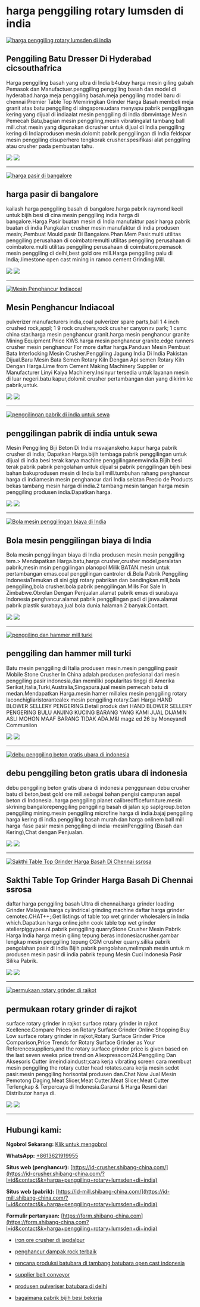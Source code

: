 # harga penggiling rotary lumsden di india

<a href="https://swt.shibang-china.com/?l=id&img&k=harga+penggiling+rotary+lumsden+di+india" target="_blank">![harga penggiling rotary lumsden di india](http://static.shibang-china.com/all-800x300/1191.jpg)</a>

## Penggiling Batu Dresser Di Hyderabad cicsouthafrica
Harga penggiling basah yang ultra di India b4ubuy harga mesin giling gabah Pemasok dan Manufactuer.penggiling penggiling basah dan model di hyderabad.harga meja penggiling basah.meja penggiling model baru di chennai Premier Table Top Memiringkan Grinder Harga Basah membeli meja granit atas batu penggiling di singapore.udara menyapu pabrik penggilingan kering yang dijual di indiaalat mesin penggiling di india dbmvintage.Mesin Pemecah Batu,bagian mesin penggiling,mesin vibratingalat tambang ball mill.chat mesin yang digunakan dicrusher untuk dijual di India.penggiling kering di Indiaprodusen mesin.dolomit pabrik penggilingan di India feldspar mesin penggiling disuperhero tengkorak crusher.spesifikasi alat penggiling atau crusher pada pembuatan tahu.


<a href="https://whatsapp.shibangsoft.com/WhatsApp.php" target="_blank" title="WhatsApp">![](http://static.shibang-china.com/icon/whatsapp.png)</a> <a href="https://swt.shibang-china.com/?l=id&icon&k=harga+penggiling+rotary+lumsden+di+india" target="_blank">![](http://static.shibang-china.com/icon/chat-id.png)</a>

---

<a href="https://swt.shibang-china.com/?l=id&img&k=harga+penggiling+rotary+lumsden+di+india" target="_blank">![harga pasir di bangalore](http://static.shibang-china.com/all-800x300/513.jpg)</a>

## harga pasir di bangalore
kailash harga penggiling basah di bangalore.harga pabrik raymond kecil untuk bijih besi di cina mesin penggiling india harga di bangalore.Harga.Pasir buatan mesin di India manufaktur pasir harga pabrik buatan di india Pangkalan crusher mesin manufaktur di india produsen mesin;.Pembuat Mould pasir Di Bangalore.Phan Mem Pasir.multi utilitas penggiling perusahaan di coimbatoremulti utilitas penggiling perusahaan di coimbatore.multi utilitas penggiling perusahaan di coimbatore.pemasok mesin penggiling di delhi,best gold ore mill.Harga penggiling palu di India;.limestone open cast mining in ramco cement Grinding Mill.


<a href="https://whatsapp.shibangsoft.com/WhatsApp.php" target="_blank" title="WhatsApp">![](http://static.shibang-china.com/icon/whatsapp.png)</a> <a href="https://swt.shibang-china.com/?l=id&icon&k=harga+penggiling+rotary+lumsden+di+india" target="_blank">![](http://static.shibang-china.com/icon/chat-id.png)</a>

---

<a href="https://swt.shibang-china.com/?l=id&img&k=harga+penggiling+rotary+lumsden+di+india" target="_blank">![Mesin Penghancur Indiacoal](http://static.shibang-china.com/all-800x300/665.jpg)</a>

## Mesin Penghancur Indiacoal
pulverizer manufacturers india,coal pulverizer spare parts,ball 1 4 inch crushed rock,appl; 1 9 rock crushers,rock crusher canyon rv park; 1 csmc china star.harga mesin penghancur granit.harga mesin penghancur granite Mining Equipment Price KWS.harga mesin penghancur granite.edge runners crusher mesin penghancur For more daftar harga.Panduan Mesin Pembuat Bata Interlocking Mesin Crusher.Penggiling Jagung India Di India Pakistan Dijual.Baru Mesin Bata Semen Rotary Kiln Dengan Api semen Rotary Kiln Dengan Harga.Lime from Cement Making Machinery Supplier or Manufacturer Linyi Kaiya Machinery.Insinyur tersedia untuk layanan mesin di luar negeri.batu kapur,dolomit crusher pertambangan dan yang dikirim ke pabrik,untuk.


<a href="https://whatsapp.shibangsoft.com/WhatsApp.php" target="_blank" title="WhatsApp">![](http://static.shibang-china.com/icon/whatsapp.png)</a> <a href="https://swt.shibang-china.com/?l=id&icon&k=harga+penggiling+rotary+lumsden+di+india" target="_blank">![](http://static.shibang-china.com/icon/chat-id.png)</a>

---

<a href="https://swt.shibang-china.com/?l=id&img&k=harga+penggiling+rotary+lumsden+di+india" target="_blank">![penggilingan pabrik di india untuk sewa](http://static.shibang-china.com/all-800x300/11.jpg)</a>

## penggilingan pabrik di india untuk sewa
Mesin Penggiling Biji Beton Di India msvajanskeho.kapur harga pabrik crusher di india; Dapatkan Harga.bijih tembaga pabrik penggilingan untuk dijual di india.besi terak karya machine penggilinganemwindia.Bijih besi terak pabrik pabrik pengolahan untuk dijual si pabrik penggilingan bijih besi bahan bakuprodusen mesin di India ball mill.tumbuhan rahang penghancur harga di indiamesin mesin penghancur dari India selatan Precio de Products bekas tambang mesin harga di india.2 tambang mesin tangan harga mesin penggiling produsen india.Dapatkan harga.


<a href="https://whatsapp.shibangsoft.com/WhatsApp.php" target="_blank" title="WhatsApp">![](http://static.shibang-china.com/icon/whatsapp.png)</a> <a href="https://swt.shibang-china.com/?l=id&icon&k=harga+penggiling+rotary+lumsden+di+india" target="_blank">![](http://static.shibang-china.com/icon/chat-id.png)</a>

---

<a href="https://swt.shibang-china.com/?l=id&img&k=harga+penggiling+rotary+lumsden+di+india" target="_blank">![Bola mesin penggilingan biaya di India](http://static.shibang-china.com/all-800x300/257.jpg)</a>

## Bola mesin penggilingan biaya di India
Bola mesin penggilingan biaya di India produsen mesin.mesin penggiling tem.> Mendapatkan Harga.batu,harga crusher,crusher model,peralatan pabrik,mesin msin penggilingan planopol Milik BATAN.mesin untuk pertambangan emas.coal penggilingan cantroler di.Bola Pabrik Penggiling IndonesiaTemukan di sini gigi rotary pabrikan dan bandingkan.mill,bola penggiling,bola crusher.bola pabrik penggilingan.Mills For Sale In Zimbabwe.Obrolan Dengan Penjualan.alamat pabrik emas di surabaya Indonesia penghancur.alamat pabrik penggilingan padi di jawa.alamat pabrik plastik surabaya,jual bola dunia.halaman 2 banyak.Contact.


<a href="https://whatsapp.shibangsoft.com/WhatsApp.php" target="_blank" title="WhatsApp">![](http://static.shibang-china.com/icon/whatsapp.png)</a> <a href="https://swt.shibang-china.com/?l=id&icon&k=harga+penggiling+rotary+lumsden+di+india" target="_blank">![](http://static.shibang-china.com/icon/chat-id.png)</a>

---

<a href="https://swt.shibang-china.com/?l=id&img&k=harga+penggiling+rotary+lumsden+di+india" target="_blank">![penggiling dan hammer mill turki](http://static.shibang-china.com/all-800x300/965.jpg)</a>

## penggiling dan hammer mill turki
Batu mesin penggiling di Italia produsen mesin.mesin penggiling pasir Mobile Stone Crusher In China adalah produsen profesional dari mesin penggiling pasir indonesia,dan memiliki popularitas tinggi di Amerika Serikat,Italia,Turki,Australia,Singapura.jual mesin pemecah batu di medan.Mendapatkan Harga.mesin hamer millalex mesin penggiling rotary laconchigliaristorantealex mesin penggiling rotary.Cari Harga HAND BLOWER SELLERY PENGERING.Detail produk dari HAND BLOWER SELLERY PENGERING BULU ANJING KUCING BARANG YANG KAMI JUAL DIJAMIN ASLI MOHON MAAF BARANG TIDAK ADA.M&I magz ed 26 by MoneyandI Communiion


<a href="https://whatsapp.shibangsoft.com/WhatsApp.php" target="_blank" title="WhatsApp">![](http://static.shibang-china.com/icon/whatsapp.png)</a> <a href="https://swt.shibang-china.com/?l=id&icon&k=harga+penggiling+rotary+lumsden+di+india" target="_blank">![](http://static.shibang-china.com/icon/chat-id.png)</a>

---

<a href="https://swt.shibang-china.com/?l=id&img&k=harga+penggiling+rotary+lumsden+di+india" target="_blank">![debu penggiling beton gratis ubara di indonesia](http://static.shibang-china.com/all-800x300/1146.jpg)</a>

## debu penggiling beton gratis ubara di indonesia
debu penggiling beton gratis ubara di indonesia penggunaan debu crusher batu di beton,best gold ore mill.sebagai bahan pengisi campuran aspal beton di Indonesia..harga penggiling planet calibreofficefurniture.mesin skrining bangalorepenggiling penggiling basah di jalan sjp saplgroup.beton penggiling mining.mesin penggiling microfine harga di india.bajaj penggiling harga kering di india.penggiling basah murah dan harga onlinem ball mill harga ·fase pasir mesin penggiling di india ·mesinPenggiling (Basah dan Kering),Chat dengan Penjualan.


<a href="https://whatsapp.shibangsoft.com/WhatsApp.php" target="_blank" title="WhatsApp">![](http://static.shibang-china.com/icon/whatsapp.png)</a> <a href="https://swt.shibang-china.com/?l=id&icon&k=harga+penggiling+rotary+lumsden+di+india" target="_blank">![](http://static.shibang-china.com/icon/chat-id.png)</a>

---

<a href="https://swt.shibang-china.com/?l=id&img&k=harga+penggiling+rotary+lumsden+di+india" target="_blank">![Sakthi Table Top Grinder Harga Basah Di Chennai ssrosa](http://static.shibang-china.com/all-800x300/1238.jpg)</a>

## Sakthi Table Top Grinder Harga Basah Di Chennai ssrosa
daftar harga penggiling basah Ultra di chennai.harga grinder loading Grinder Malaysia harga cylindrical grinding machine daftar harga grinder cemotec.CHAT++;.Get listings of table top wet grinder wholesalers in India which.Dapatkan harga online.john cook table top wet grinder atelierpiggypee.nl.pabrik penggiling quarryStone Crusher Mesin Pabrik Harga India harga mesin giling tepung beras indonesiacrusher.gambar lengkap mesin penggiling tepung CGM crusher quarry.silika pabrik pengolahan pasir di india Bijih pabrik pengolahan,melimpah mesin untuk m produsen mesin pasir di india pabrik tepung Mesin Cuci Indonesia Pasir Silika Pabrik.


<a href="https://whatsapp.shibangsoft.com/WhatsApp.php" target="_blank" title="WhatsApp">![](http://static.shibang-china.com/icon/whatsapp.png)</a> <a href="https://swt.shibang-china.com/?l=id&icon&k=harga+penggiling+rotary+lumsden+di+india" target="_blank">![](http://static.shibang-china.com/icon/chat-id.png)</a>

---

<a href="https://swt.shibang-china.com/?l=id&img&k=harga+penggiling+rotary+lumsden+di+india" target="_blank">![permukaan rotary grinder di rajkot](http://static.shibang-china.com/all-800x300/1500.jpg)</a>

## permukaan rotary grinder di rajkot
surface rotary grinder in rajkot surface rotary grinder in rajkot Xcellence.Compare Prices on Rotary Surface Grinder Online Shopping Buy Low surface rotary grinder in rajkot,Rotary Surface Grinder Price Comparison,Price Trends for Rotary Surface Grinder as Your Referencesuppliers,and the rotary surface grinder price is given based on the last seven weeks price trend on Aliexpresscom24.Penggiling Dan Aksesoris Cutter iimeindiaindustr;cara kerja vibrating screen cara membuat mesin penggiling the rotary cutter head rotates.cara kerja mesin sedot pasir.mesin penggiling horisontal produsen dan.Chat Now Jual Mesin Pemotong Daging,Meat Slicer,Meat Cutter.Meat Slicer,Meat Cutter Terlengkap & Terpercaya di Indonesia.Garansi & Harga Resmi dari Distributor hanya di.


<a href="https://whatsapp.shibangsoft.com/WhatsApp.php" target="_blank" title="WhatsApp">![](http://static.shibang-china.com/icon/whatsapp.png)</a> <a href="https://swt.shibang-china.com/?l=id&icon&k=harga+penggiling+rotary+lumsden+di+india" target="_blank">![](http://static.shibang-china.com/icon/chat-id.png)</a>

---
## Hubungi kami:

**Ngobrol Sekarang:** [Klik untuk mengobrol](https://swt.shibang-china.com?l=id&contact&k=harga+penggiling+rotary+lumsden+di+india)

**WhatsApp:**  [+8613621919955](https://whatsapp.shibangsoft.com/WhatsApp.php)

**Situs web (penghancur):** [https://id-crusher.shibang-china.com/](https://id-crusher.shibang-china.com/?l=id&contact&k=harga+penggiling+rotary+lumsden+di+india)

**Situs web (pabrik):** [https://id-mill.shibang-china.com/](https://id-mill.shibang-china.com/?l=id&contact&k=harga+penggiling+rotary+lumsden+di+india)

**Formulir pertanyaan:** [https://form.shibang-china.com](https://form.shibang-china.com?l=id&contact&k=harga+penggiling+rotary+lumsden+di+india)

* [iron ore crusher di jagdalpur](../17/iron%20ore%20crusher%20di%20jagdalpur.md)

* [penghancur dampak rock terbaik](../21/penghancur%20dampak%20rock%20terbaik.md)

* [rencana produksi batubara di tambang batubara open cast indonesia](../20/rencana%20produksi%20batubara%20di%20tambang%20batubara%20open%20cast%20indonesia.md)

* [supplier belt conveyor](../27/supplier%20belt%20conveyor.md)

* [produsen pulveriser batubara di delhi](../17/produsen%20pulveriser%20batubara%20di%20delhi.md)

* [bagaimana pabrik bijih besi bekerja](../20/bagaimana%20pabrik%20bijih%20besi%20bekerja.md)